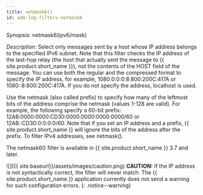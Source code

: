 ```yaml
---
title: netmask6()
id: adm-log-filters-netmask6
---
```


*Synopsis:* netmask6(ipv6/mask)

*Description:* Select only messages sent by a host whose IP address
belongs to the specified IPv6 subnet. Note that this filter checks the
IP address of the last-hop relay (the host that actually sent the
message to {{ site.product.short_name }}), not the contents of the HOST field of the
message. You can use both the regular and the compressed format to
specify the IP address, for example, 1080:0:0:0:8:800:200C:417A or
1080::8:800:200C:417A. If you do not specify the address, localhost is
used.

Use the netmask (also called prefix) to specify how many of the leftmost
bits of the address comprise the netmask (values 1-128 are valid). For
example, the following specify a 60-bit prefix:
12AB:0000:0000:CD30:0000:0000:0000:0000/60 or 12AB::CD30:0:0:0:0/60.
Note that if you set an IP address and a prefix, {{ site.product.short_name }} will
ignore the bits of the address after the prefix. To filter IPv4
addresses, see netmask().

The netmask6() filter is available in {{ site.product.short_name }} 3.7 and later.

![]({{ site.baseurl}}/assets/images/caution.png) **CAUTION:**
If the IP address is not syntactically correct, the filter will never match.
The {{ site.product.short_name }} application currently does not send a warning for such
configuration errors.
{: .notice--warning}
